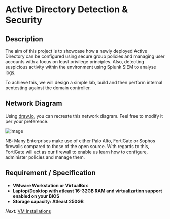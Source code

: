 <h1> Active Directory Detection & Security </h1>

<h2>Description</h2>
The aim of this project is to showcase how a newly deployed Active Directory can be configured using secure group policies and managing user accounts with a focus on least privilege principles. Also, detecting suspicious activity within the environment using Splunk SIEM to analyse logs.</b>

To achieve this, we will design a simple lab, build and then perform internal pentesting against the domain controller. 

<h2>Network Diagram</h2></b>

Using [draw.io](https://app.diagrams.net/#G1QT02VP_Y-A5MyLR6dgJtdTIgwgl8T8RT#%7B%22pageId%22%3A%22DUj9LQxQ1C3irc8m1Frn%22%7D), you can recreate this network diagram. Feel free to modify it per your preference.

![image](https://github.com/custyblak/Active-Directory-Detection-and-Security/assets/100330009/4aae4ac0-610e-45f6-812c-84204c913b15) </b>

NB: Many Enterprises make use of either Palo Alto, FortiGate or Sophos firewalls compared to those of the open source. With regards to this, FortiGate will act as our firewall to enable us learn how to configure, administer policies and manage them. 


<h2> Requirement / Specification</h2>

- <b>VMware Workstation or VirtualBox</b>
- <b>Laptop/Desktop with atleast 16-32GB RAM and virtualization support enabled on your BIOS</b>
- <b>Storage capacity: Atleast 250GB </b>

*Next:* [VM Installations](https://github.com/custyblak/Active-Directory-Detection-and-Security/blob/main/Installation%20of%20VMs.md)
